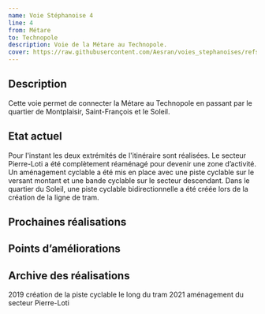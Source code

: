 ```yaml
---
name: Voie Stéphanoise 4
line: 4
from: Métare
to: Technopole
description: Voie de la Métare au Technopole.
cover: https://raw.githubusercontent.com/Aesran/voies_stephanoises/refs/heads/main/assets/hero.jpeg
---
```

## Description
Cette voie permet de connecter la Métare au Technopole en passant par le quartier de Montplaisir, Saint-François et le Soleil. 

## Etat actuel
Pour l'instant les deux extrémités de l'itinéraire sont réalisées.
Le secteur Pierre-Loti a été complètement réaménagé pour devenir une zone d’activité. Un aménagement cyclable a été mis en place avec une piste cyclable sur le versant montant et une bande cyclable sur le secteur descendant.
Dans le quartier du Soleil, une piste cyclable bidirectionnelle a été créée lors de la création de la ligne de tram.

## Prochaines réalisations 


## Points d’améliorations


## Archive des réalisations
2019 création de la piste cyclable le long du tram
2021 aménagement du secteur Pierre-Loti 
